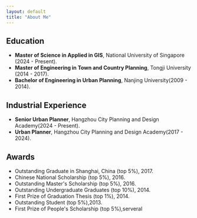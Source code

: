 ```yaml
---
layout: default
title: "About Me"
---
```


  
## Education
- **Master of Science in Applied in GIS**, National University of Singapore (2024 - Present).
- **Master of Engineering in Town and Country Planning**, Tongji University (2014 - 2017).
- **Bachelor of Engineering in Urban Planning**, Nanjing University(2009 - 2014).

## Industrial Experience
- **Senior Urban Planner**, Hangzhou City Planning and Design Academy(2024 - Present).
- **Urban Planner**, Hangzhou City Planning and Design Academy(2017 - 2024).

## Awards
- Outstanding Graduate in Shanghai, China (top 5%), 2017.
- Chinese National Scholarship (top 5%), 2016.
- Outstanding Master's Scholarship (top 5%), 2016.
- Outstanding Undergraduate Graduates (top 10%), 2014.
- First Prize of Graduation Thesis (top 1%), 2014.
- Outstanding Student (top 5%),2013.
- First Prize of People's Scholarship (top 5%),serveral 
